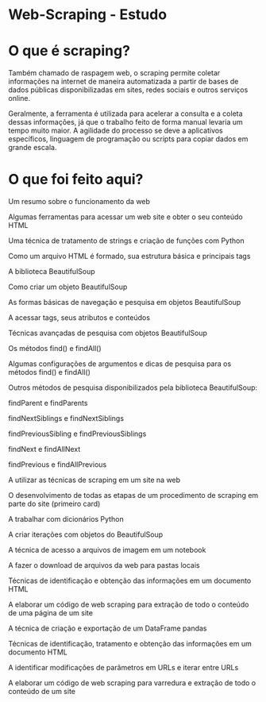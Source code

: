 # Web-Scraping - Estudo


<h1> O que é scraping? </h1>

Também chamado de raspagem web, o scraping permite coletar informações na internet
de maneira automatizada a partir de bases de dados públicas disponibilizadas em sites,
redes sociais e outros serviços online.

Geralmente, a ferramenta é utilizada para acelerar a consulta e a coleta dessas
informações, já que o trabalho feito de forma manual levaria um tempo muito maior.
A agilidade do processo se deve a aplicativos específicos, linguagem de programação ou 
scripts para copiar dados em grande escala.



<h1> O que foi feito aqui? </h1>

Um resumo sobre o funcionamento da web


Algumas ferramentas para acessar um web site e obter o seu conteúdo HTML

Uma técnica de tratamento de strings e criação de funções com Python

Como um arquivo HTML é formado, sua estrutura básica e principais tags

A biblioteca BeautifulSoup

Como criar um objeto BeautifulSoup

As formas básicas de navegação e pesquisa em objetos BeautifulSoup

A acessar tags, seus atributos e conteúdos

Técnicas avançadas de pesquisa com objetos BeautifulSoup

Os métodos find() e findAll()

Algumas configurações de argumentos e dicas de pesquisa para os métodos find() e findAll()

Outros métodos de pesquisa disponibilizados pela biblioteca BeautifulSoup:


findParent e findParents

findNextSiblings e findNextSiblings

findPreviousSibling e findPreviousSiblings

findNext e findAllNext

findPrevious e findAllPrevious

A utilizar as técnicas de scraping em um site na web

O desenvolvimento de todas as etapas de um procedimento de scraping em parte do site (primeiro card)

A trabalhar com dicionários Python

A criar iterações com objetos do BeautifulSoup

A técnica de acesso a arquivos de imagem em um notebook

A fazer o download de arquivos da web para pastas locais

Técnicas de identificação e obtenção das informações em um documento HTML

A elaborar um código de web scraping para extração de todo o conteúdo de uma página de um site

A técnica de criação e exportação de um DataFrame pandas

Técnicas de identificação, tratamento e obtenção das informações em um documento HTML

A identificar modificações de parâmetros em URLs e iterar entre URLs

A elaborar um código de web scraping para varredura e extração de todo o conteúdo de um site
